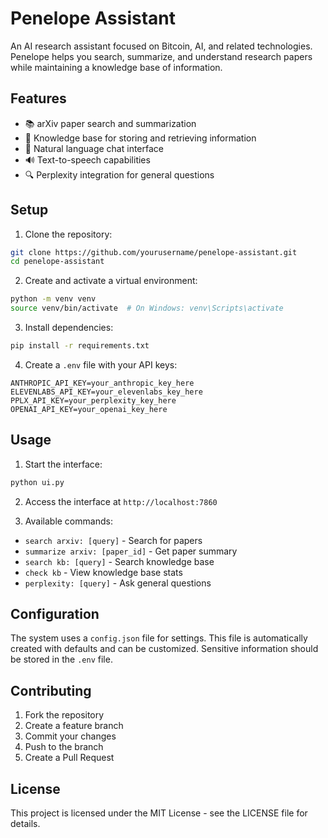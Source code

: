 # Penelope Assistant

An AI research assistant focused on Bitcoin, AI, and related technologies. Penelope helps you search, summarize, and understand research papers while maintaining a knowledge base of information.

## Features

- 📚 arXiv paper search and summarization
- 🧠 Knowledge base for storing and retrieving information
- 💬 Natural language chat interface
- 🔊 Text-to-speech capabilities
- 🔍 Perplexity integration for general questions

## Setup

1. Clone the repository:
```bash
git clone https://github.com/yourusername/penelope-assistant.git
cd penelope-assistant
```

2. Create and activate a virtual environment:
```bash
python -m venv venv
source venv/bin/activate  # On Windows: venv\Scripts\activate
```

3. Install dependencies:
```bash
pip install -r requirements.txt
```

4. Create a `.env` file with your API keys:
```
ANTHROPIC_API_KEY=your_anthropic_key_here
ELEVENLABS_API_KEY=your_elevenlabs_key_here
PPLX_API_KEY=your_perplexity_key_here
OPENAI_API_KEY=your_openai_key_here
```

## Usage

1. Start the interface:
```bash
python ui.py
```

2. Access the interface at `http://localhost:7860`

3. Available commands:
- `search arxiv: [query]` - Search for papers
- `summarize arxiv: [paper_id]` - Get paper summary
- `search kb: [query]` - Search knowledge base
- `check kb` - View knowledge base stats
- `perplexity: [query]` - Ask general questions

## Configuration

The system uses a `config.json` file for settings. This file is automatically created with defaults and can be customized. Sensitive information should be stored in the `.env` file.

## Contributing

1. Fork the repository
2. Create a feature branch
3. Commit your changes
4. Push to the branch
5. Create a Pull Request

## License

This project is licensed under the MIT License - see the LICENSE file for details.


